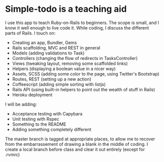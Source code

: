 Simple-todo is a teaching aid
=============================

I use this app to teach Ruby-on-Rails to beginners. The scope is small, and I know it well enough to live code it. While coding, I discuss the different parts of Rails. I touch on:

-  Creating an app, Bundler, Gems
-  Rails scaffolding, MVC and REST in general
-  Models (adding validations to Task)
-  Controllers (changing the flow of redirects in TasksController)
-  Views (tweaking layout, removing some scaffolded links)
-  Helpers (displaying a boolean value in a nicer way)
-  Assets, SCSS (adding some color to the page, using Twitter's Bootstrap)
-  Routes, REST (setting up a new action)
-  Coffeescript (adding simple sorting with listjs)
-  Rails API (using built-in helpers to point out the wealth of stuff in Rails)
-  Heroku deployment

I will be adding:

-  Acceptance testing with Capybara
-  Unit testing with Rspec
-  Something to the README
-  Adding something completely different

The master branch is tagged at appropriate places, to allow me to recover from the embarrassement of drawing a blank in the middle of coding. I create a local branch before class and clear it out entirely (except for .rvmrc)
